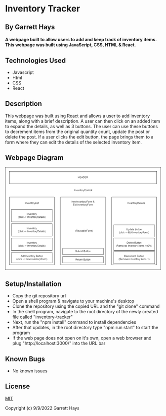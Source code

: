 # Inventory Tracker

## By Garrett Hays

#### A webpage built to allow users to add and keep track of inventory items. This webpage was built using JavaScript, CSS, HTML & React.

## Technologies Used

* Javascript
* Html
* CSS
* React

## Description

 This webpage was built using React and allows a user to add inventory items, along with a brief description. A user can then click on an added item to expand the details, as well as 3 buttons. The user can use these buttons to decrement items from the original quantity count, update the post or delete the post. If a user clicks the edit button, the page brings them to a form where they can edit the details of the selected inventory item.

 ## Webpage Diagram

![Diagram](https://raw.githubusercontent.com/GarrettHays/images/main/InventoryTracker.png)

## Setup/Installation

* Copy the git repository url
* Open a shell program & navigate to your machine's desktop
* Clone the repository using the copied URL and the "git clone" command
* In the shell program, navigate to the root directory of the newly created file called "inventory-tracker"
* Next, run the "npm install" command to install dependencies
* After that updates, in the root directory type "npm run start" to start the program
* If the web page does not open on it's own, open a web browser and plug "http://localhost:3000/" into the URL bar

## Known Bugs

* No known issues

## License

[MIT](LICENSE)

Copyright (c) 9/9/2022 Garrett Hays